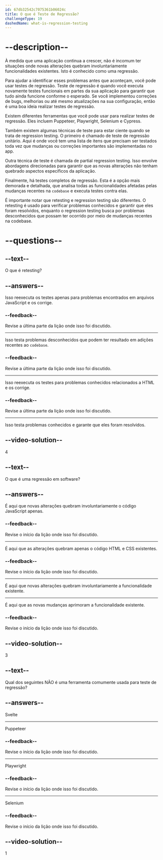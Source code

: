 ```yaml
---
id: 67db32542c7075361b06024c
title: O que é Teste de Regressão?
challengeType: 19
dashedName: what-is-regression-testing
---
```


# --description--

À medida que uma aplicação continua a crescer, não é incomum ter situações onde novas alterações quebram involuntariamente funcionalidades existentes. Isto é conhecido como uma regressão.

Para ajudar a identificar esses problemas antes que aconteçam, você pode usar testes de regressão. Teste de regressão é quando você executa novamente testes funcionais em partes da sua aplicação para garantir que tudo ainda funcione conforme o esperado. Se você implementou correções de bugs, melhorias ou até mesmo atualizações na sua configuração, então é uma boa ideia realizar testes de regressão.

Existem diferentes ferramentas que você pode usar para realizar testes de regressão. Eles incluem Puppeteer, Playwright, Selenium e Cypress.

Também existem algumas técnicas de teste para estar ciente quando se trata de regression testing. O primeiro é chamado de teste de regressão unitário. Aqui é onde você tem uma lista de itens que precisam ser testados toda vez que mudanças ou correções importantes são implementadas no app.

Outra técnica de teste é chamada de partial regression testing. Isso envolve abordagens direcionadas para garantir que as novas alterações não tenham quebrado aspectos específicos da aplicação.

Finalmente, há testes completos de regressão. Esta é a opção mais demorada e detalhada, que analisa todas as funcionalidades afetadas pelas mudanças recentes na `codebase` e executa testes contra elas.

É importante notar que retesting e regression testing são diferentes. O retesting é usado para verificar problemas conhecidos e garantir que eles foram resolvidos, enquanto o regression testing busca por problemas desconhecidos que possam ter ocorrido por meio de mudanças recentes na codebase.

# --questions--

## --text--

O que é retesting?

## --answers--

Isso reexecuta os testes apenas para problemas encontrados em arquivos JavaScript e os corrige.

### --feedback--

Revise a última parte da lição onde isso foi discutido.

---

Isso testa problemas desconhecidos que podem ter resultado em adições recentes ao `codebase`.

### --feedback--

Revise a última parte da lição onde isso foi discutido.

---

Isso reexecuta os testes para problemas conhecidos relacionados a HTML e os corrige.

### --feedback--

Revise a última parte da lição onde isso foi discutido.

---

Isso testa problemas conhecidos e garante que eles foram resolvidos.

## --video-solution--

4

## --text--

O que é uma regressão em software?

## --answers--

É aqui que novas alterações quebram involuntariamente o código JavaScript apenas.

### --feedback--

Revise o início da lição onde isso foi discutido.

---

É aqui que as alterações quebram apenas o código HTML e CSS existentes.

### --feedback--

Revise o início da lição onde isso foi discutido.

---

É aqui que novas alterações quebram involuntariamente a funcionalidade existente.

---

É aqui que as novas mudanças aprimoram a funcionalidade existente.

### --feedback--

Revise o início da lição onde isso foi discutido.

## --video-solution--

3

## --text--

Qual dos seguintes NÃO é uma ferramenta comumente usada para teste de regressão?

## --answers--

Svelte

---

Puppeteer

### --feedback--

Revise o início da lição onde isso foi discutido.

---

Playwright

### --feedback--

Revise o início da lição onde isso foi discutido.

---

Selenium

### --feedback--

Revise o início da lição onde isso foi discutido.

## --video-solution--

1
